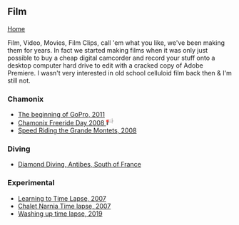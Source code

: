 ## Film

[Home](../..)

Film, Video, Movies, Film Clips, call 'em what you like, we've been making them for years. In fact we started making films when it was only just possible to buy a cheap digital camcorder and record your stuff onto a desktop computer hard drive to edit with a cracked copy of Adobe Premiere. I wasn't very interested in old school celluloid film back then & I'm still not.

### Chamonix

- [The beginning of GoPro, 2011](35713009_gopro)
- [Chamonix Freeride Day 2008 ![Video haz sound](images/loudspeaker.png "Has Sound")](981211_chamonix-freeride-day)
- [Speed Riding the Grande Montets, 2008](1059585_grande-montets)

### Diving

- [Diamond Diving, Antibes, South of France](4373786_diamond-diving)

### Experimental

- [Learning to Time Lapse, 2007](1122694_learn_timelapse)
- [Chalet Narnia Time lapse, 2007](1477684_chalet_narnia_timelapse)
- [Washing up time lapse, 2019](377894546_washing-up)
